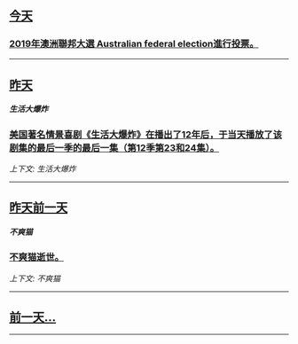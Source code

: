 

## [今天](/news/2019/05/18/index.md)

##### 
### [2019年澳洲聯邦大選 Australian federal election進行投票。 ](/news/2019/05/18/2019年澳洲聯邦大選-Australian-federal-election進行投票.md)
---

## [昨天](/news/2019/05/16/index.md)

##### 生活大爆炸
### [美国著名情景喜剧《生活大爆炸》在播出了12年后，于当天播放了该剧集的最后一季的最后一集（第12季第23和24集）。](/news/2019/05/16/美国著名情景喜剧-生活大爆炸-在播出了12年后-于当天播放了该剧集的最后一季的最后一集-第12季第23和24集.md)
_上下文: 生活大爆炸_

---

## [昨天前一天](/news/2019/05/14/index.md)

##### 不爽猫
### [不爽猫逝世。 ](/news/2019/05/14/不爽猫逝世.md)
_上下文: 不爽猫_

---

## [前一天...](/news/2019/05/13/index.md)

---

